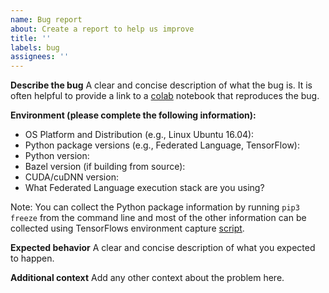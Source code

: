 ```yaml
---
name: Bug report
about: Create a report to help us improve
title: ''
labels: bug
assignees: ''
---
```


**Describe the bug**
A clear and concise description of what the bug is. It is often helpful to
provide a link to a [colab](https://colab.research.google.com/) notebook that
reproduces the bug.

**Environment (please complete the following information):**
* OS Platform and Distribution (e.g., Linux Ubuntu 16.04):
* Python package versions (e.g., Federated Language, TensorFlow):
* Python version:
* Bazel version (if building from source):
* CUDA/cuDNN version:
* What Federated Language execution stack are you using?

Note: You can collect the Python package information by running `pip3 freeze`
from the command line and most of the other information can be collected using
TensorFlows environment capture
[script](https://github.com/tensorflow/tensorflow/blob/master/tools/tf_env_collect.sh).

**Expected behavior**
A clear and concise description of what you expected to happen.

**Additional context**
Add any other context about the problem here.

